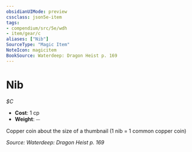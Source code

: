 ```yaml
---
obsidianUIMode: preview
cssclass: json5e-item
tags:
- compendium/src/5e/wdh
- item/gear/c
aliases: ["Nib"]
SourceType: "Magic Item"
NoteIcon: magicitem
BookSource: Waterdeep: Dragon Heist p. 169
---
```

# Nib
*$C*  

- **Cost**: 1 cp
- **Weight**: ⏤

Copper coin about the size of a thumbnail (1 nib = 1 common copper coin)

*Source: Waterdeep: Dragon Heist p. 169*